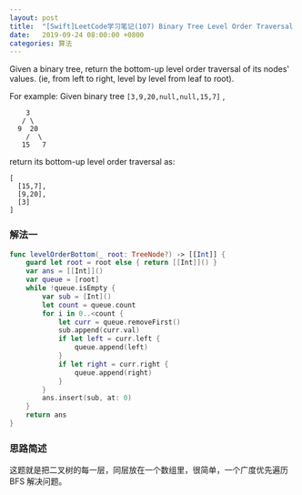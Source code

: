 ```yaml
---
layout: post
title:  "[Swift]LeetCode学习笔记(107) Binary Tree Level Order Traversal II"
date:   2019-09-24 08:00:00 +0800
categories: 算法
---
```


Given a binary tree, return the bottom-up level order traversal of its nodes' values. (ie, from left to right, level by level from leaf to root).

For example:
Given binary tree `[3,9,20,null,null,15,7]` ,

```
    3
   / \
  9  20
    /  \
   15   7
```

return its bottom-up level order traversal as:

```
[
  [15,7],
  [9,20],
  [3]
]
```

### 解法一

```swift
func levelOrderBottom(_ root: TreeNode?) -> [[Int]] {
    guard let root = root else { return [[Int]]() }
    var ans = [[Int]]()
    var queue = [root]
    while !queue.isEmpty {
        var sub = [Int]()
        let count = queue.count
        for i in 0..<count {
            let curr = queue.removeFirst()
            sub.append(curr.val)
            if let left = curr.left {
                queue.append(left)
            }
            if let right = curr.right {
                queue.append(right)
            }
        }
        ans.insert(sub, at: 0)
    }
    return ans
}
```


### 思路简述

这题就是把二叉树的每一层，同层放在一个数组里，很简单，一个广度优先遍历BFS 解决问题。